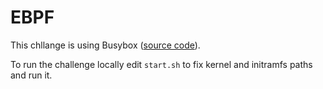 # EBPF

This chllange is using Busybox ([source code](https://busybox.net/source.html)).

To run the challenge locally edit `start.sh` to fix kernel and initramfs paths and run it.
